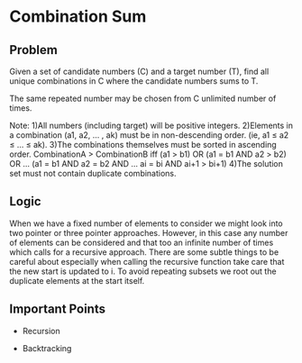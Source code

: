 # Combination Sum

## Problem

Given a set of candidate numbers (C) and a target number (T), find all unique combinations in C where the candidate numbers sums to T.

The same repeated number may be chosen from C unlimited number of times.

Note:
1)All numbers (including target) will be positive integers.
2)Elements in a combination (a1, a2, … , ak) must be in non-descending order. (ie, a1 ≤ a2 ≤ … ≤ ak).
3)The combinations themselves must be sorted in ascending order.
CombinationA > CombinationB iff (a1 > b1) OR (a1 = b1 AND a2 > b2) OR … (a1 = b1 AND a2 = b2 AND … ai = bi AND ai+1 > bi+1)
4)The solution set must not contain duplicate combinations.

## Logic

When we have a fixed number of elements to consider we might look into two pointer or three pointer approaches. However, in this case any number of elements can be considered and that too an infinite number of times which calls for a recursive approach. There are some subtle things to be careful about especially when calling the recursive function take care that the new start is updated to i. To avoid repeating subsets we root out the duplicate elements at the start itself.

## Important Points

- Recursion

- Backtracking